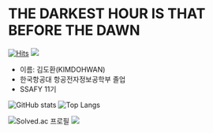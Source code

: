 # THE DARKEST HOUR IS THAT BEFORE THE DAWN
[![Hits](https://hits.seeyoufarm.com/api/count/incr/badge.svg?url=https%3A%2F%2Fgithub.com%2FSaipola0318&count_bg=%23555555&title_bg=%23555555&icon=github.svg&icon_color=%23FFFFFF&title=Github&edge_flat=true)](https://hits.seeyoufarm.com)
<img src="https://img.shields.io/badge/Python-1e73be?style=flat-square&logo=Python&logoColor=black"/>
- 이름: 김도환(KIMDOHWAN)
- 한국항공대 항공전자정보공학부 졸업
- SSAFY 11기




![GitHub stats](https://github-readme-stats.vercel.app/api?username=Saipola0318&show_icons=true&theme=radical)
![Top Langs](https://github-readme-stats.vercel.app/api/top-langs/?username=Saipola0318)

![Solved.ac
프로필](http://mazassumnida.wtf/api/generate_badge?boj=saipola0318)
<img src="http://mazandi.herokuapp.com/api?handle=saipola0318&theme=warm"/>







<!---
Saipola0318/Saipola0318 is a ✨ special ✨ repository because its `README.md` (this file) appears on your GitHub profile.
You can click the Preview link to take a look at your changes.
--->
